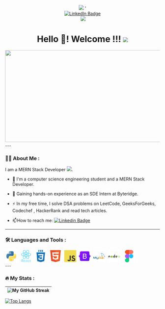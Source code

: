 <div id="header" align="center">
  <img src="https://media.giphy.com/media/jdPMeyv9rn0hZHh8n9/giphy.gif" width="100"/>
  '<div id="badges">
  <a href="https://www.linkedin.com/in/firdous-wani-b21063207">
    <img src="https://img.shields.io/badge/LinkedIn-blue?style=for-the-badge&logo=linkedin&logoColor=white" alt="LinkedIn Badge" width = "200"/>
  </a>

</div>
<img src="https://komarev.com/ghpvc/?username=Firdous708&style=flat-square&color=blue" alt="" width = "200"/>
<img src = "https://img.shields.io/github/stars/Firdous708" width = "100" />
 <h1>
  Hello 👋! Welcome !!!
  <img src="https://media.giphy.com/media/hvRJCLFzcasrR4ia7z/giphy.gif" width="30px"/>
</h1> 
</div>

<div align="center">
  <img src="https://media.giphy.com/media/dWesBcTLavkZuG35MI/giphy.gif" width="600" height="300"/>
</div>
---

### :man_technologist: About Me :
I am a MERN Stack  Developer <img src="https://media.giphy.com/media/WUlplcMpOCEmTGBtBW/giphy.gif" width="30">.
- :telescope: I'm a computer science engineering student and  a MERN Stack Developer.

- :seedling: Gaining hands-on experience as an SDE Intern at Byteridge.

- :zap: In my free time, I solve DSA problems on LeetCode, GeeksForGeeks, Codechef
, HackerRank and read tech articles.

- :mailbox:How to reach me: [![Linkedin Badge](https://img.shields.io/badge/LinkedIn-blue?style=for-the-badge&logo=linkedin&logoColor=white)](https://www.linkedin.com/in/firdous-wani-b21063207)

---

### :hammer_and_wrench: Languages and Tools :
<div>
  <img src="https://github.com/devicons/devicon/blob/master/icons/python/python-original.svg" title="Python"  alt="Python" width="40" height="40"/>&nbsp;
  <img src="https://github.com/devicons/devicon/blob/master/icons/react/react-original-wordmark.svg" title="React" alt="React" width="40" height="40"/>&nbsp;
  <img src="https://github.com/devicons/devicon/blob/master/icons/css3/css3-plain-wordmark.svg"  title="CSS3" alt="CSS" width="40" height="40"/>&nbsp;
  <img src="https://github.com/devicons/devicon/blob/master/icons/html5/html5-original.svg" title="HTML5" alt="HTML" width="40" height="40"/>&nbsp;
  <img src="https://github.com/devicons/devicon/blob/master/icons/javascript/javascript-original.svg" title="JavaScript" alt="JavaScript" width="40" height="40"/>&nbsp;
    <img src="https://github.com/devicons/devicon/blob/master/icons/bootstrap/bootstrap-original.svg" title="Bootstrap" alt="Bootstrap" width="40" height="40"/>&nbsp;
<img src="https://github.com/devicons/devicon/blob/master/icons/mysql/mysql-original-wordmark.svg" title="MySQL"  alt="MySQL" width="40" height="40"/>&nbsp;
  <img src="https://github.com/devicons/devicon/blob/master/icons/nodejs/nodejs-original-wordmark.svg" title="NodeJS" alt="NodeJS" width="40" height="40"/>&nbsp;
  <img src="https://github.com/devicons/devicon/blob/master/icons/figma/figma-original.svg" title="Figma" alt="Figma" width="40" height="40"/>&nbsp;
</div>
---

### :fire: My Stats :
| ![My GitHub Streak](http://github-readme-streak-stats.herokuapp.com?user=Firdous708&theme=buefy) |
| ------------- |
[![Top Langs](https://github-readme-stats.vercel.app/api/top-langs/?username=Firdous708&layout=compact&theme=vision-friendly-dark)](https://github.com/anuraghazra/github-readme-stats)




